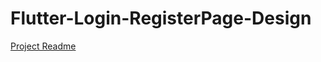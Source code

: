 # Flutter-Login-RegisterPage-Design
[Project Readme](https://github.com/NagihanArabaci/Flutter-Login-RegisterPage-Design/blob/main/design/README.md)
